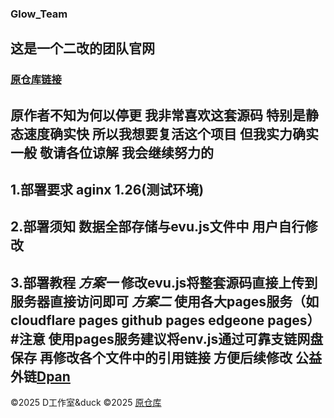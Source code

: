 ### Glow_Team
## 这是一个二改的团队官网
### [原仓库链接](https://github.com/JERRY-SYSTEM/Glow_Team)
原作者不知为何以停更 我非常喜欢这套源码 特别是静态速度确实快 所以我想要复活这个项目 
但我实力确实一般 敬请各位谅解 我会继续努力的
--

1.部署要求
aginx 1.26(测试环境)
--

2.部署须知
数据全部存储与evu.js文件中
用户自行修改
--

3.部署教程
*方案一*
修改evu.js将整套源码直接上传到服务器直接访问即可
*方案二*
使用各大pages服务（如 cloudflare pages  github pages  edgeone pages）
#注意
使用pages服务建议将env.js通过可靠支链网盘保存 再修改各个文件中的引用链接 方便后续修改
公益外链[Dpan](https://pan.pldduck.top)
--


©2025 D工作室&duck
©2025 [原仓库](https://github.com/JERRY-SYSTEM/Glow_Team)
